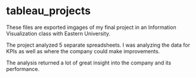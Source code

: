 # tableau_projects

These files are exported imgages of my final project in an Information Visualization class with Eastern University. 

The project analyzed 5 separate spreadsheets. I was analyzing the data for KPIs as well as where the company could make improvements. 

The analysis returned a lot of great insight into the company and its performance. 
